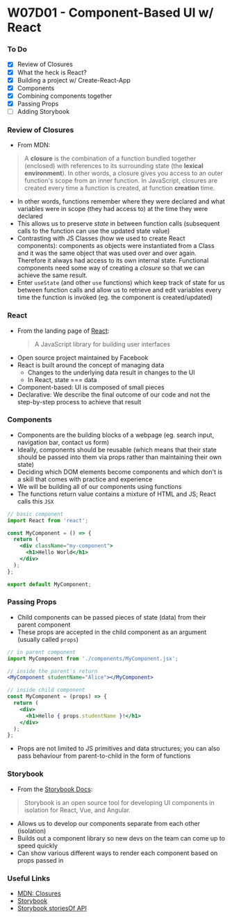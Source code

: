# W07D01 - Component-Based UI w/ React

### To Do
- [x] Review of Closures
- [x] What the heck is React?
- [x] Building a project w/ Create-React-App
- [x] Components
- [x] Combining components together
- [x] Passing Props
- [ ] Adding Storybook

### Review of Closures
- From MDN:
> A **closure** is the combination of a function bundled together (enclosed) with references to its surrounding state (the **lexical environment**). In other words, a closure gives you access to an outer function's scope from an inner function. In JavaScript, closures are created every time a function is created, at function **creation** time.
- In other words, functions remember where they were declared and what variables were in scope (they had access to) at the time they were declared
- This allows us to preserve _state_ in between function calls (subsequent calls to the function can use the updated state value)
- Contrasting with JS Classes (how we used to create React components): components as objects were instantiated from a Class and it was the same object that was used over and over again. Therefore it always had access to its own internal state. Functional components need some way of creating a _closure_ so that we can achieve the same result.
- Enter `useState` (and other `use` functions) which keep track of state for us between function calls and allow us to retrieve and edit variables every time the function is invoked (eg. the component is created/updated)

### React
- From the landing page of [React](https://reactjs.org/):
  > A JavaScript library for building user interfaces
- Open source project maintained by Facebook
- React is built around the concept of managing data
  - Changes to the underlying data result in changes to the UI
  - In React, state === data
- Component-based: UI is composed of small pieces
- Declarative: We describe the final outcome of our code and not the step-by-step process to achieve that result

### Components
- Components are the building blocks of a webpage (eg. search input, navigation bar, contact us form)
- Ideally, components should be reusable (which means that their state should be passed into them via props rather than maintaining their own state)
- Deciding which DOM elements become components and which don't is a skill that comes with practice and experience
- We will be building all of our components using functions
- The functions return value contains a mixture of HTML and JS; React calls this `JSX`

```jsx
// basic component
import React from 'react';

const MyComponent = () => {
  return (
    <div className="my-component">
      <h1>Hello World</h1>
    </div>
  );
};

export default MyComponent;
```

### Passing Props
- Child components can be passed pieces of state (data) from their parent component
- These props are accepted in the child component as an argument (usually called `props`)

```jsx
// in parent component
import MyComponent from './components/MyComponent.jsx';

// inside the parent's return
<MyComponent studentName="Alice"></MyComponent>

// inside child component
const MyComponent = (props) => {
  return (
    <div>
      <h1>Hello { props.studentName }!</h1>
    </div>
  );
};
```

- Props are not limited to JS primitives and data structures; you can also pass behaviour from parent-to-child in the form of functions

### Storybook
- From the [Storybook Docs](https://storybook.js.org/):
> Storybook is an open source tool for developing UI components in isolation for React, Vue, and Angular.
- Allows us to develop our components separate from each other (isolation)
- Builds out a component library so new devs on the team can come up to speed quickly
- Can show various different ways to render each component based on props passed in

### Useful Links
- [MDN: Closures](https://developer.mozilla.org/en-US/docs/Web/JavaScript/Closures)
- [Storybook](https://storybook.js.org/)
- [Storybook storiesOf API](https://storybook.js.org/docs/formats/storiesof-api/)
